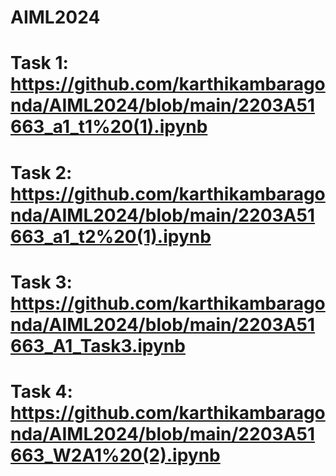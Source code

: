 # AIML2024
# Task 1: https://github.com/karthikambaragonda/AIML2024/blob/main/2203A51663_a1_t1%20(1).ipynb
# Task 2: https://github.com/karthikambaragonda/AIML2024/blob/main/2203A51663_a1_t2%20(1).ipynb
# Task 3: https://github.com/karthikambaragonda/AIML2024/blob/main/2203A51663_A1_Task3.ipynb
# Task 4: https://github.com/karthikambaragonda/AIML2024/blob/main/2203A51663_W2A1%20(2).ipynb
